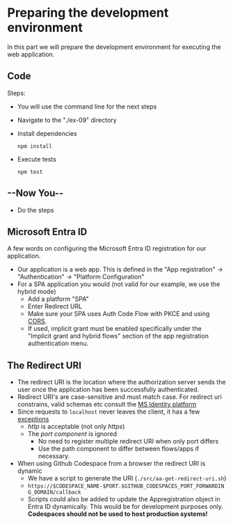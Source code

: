 # Preparing the development environment

In this part we will prepare the development environment for executing the web application.

## Code

Steps:

* You will use the command line for the next steps
* Navigate to the "./ex-09" directory
* Install dependencies
  
  ```shell
  npm install
  ```

* Execute tests

  ```shell
  npm test
  ```

## --Now You--

* Do the steps

## Microsoft Entra ID

A few words on configuring the Microsoft Entra ID registration for our application.

* Our application is a web app. This is defined in the "App registration" -> "Authentication" -> "Platform Configuration"
* For a SPA application you would (not valid for our example, we use the hybrid mode)
  * Add a platform "SPA"
  * Enter Redirect URL
  * Make sure your SPA uses Auth Code Flow with PKCE and using [CORS](https://developer.mozilla.org/en-US/docs/Web/HTTP/CORS).
  * If used, implicit grant must be enabled specifically under the "Implicit grant and hybrid flows" section of the app registration authentication menu.

## The Redirect URI

* The redirect URI is the location where the authorization server sends the user once the application has been successfully authenticated.
* Redirect URI's are case-sensitive and must match case. For redirect uri constrains, valid schemas etc consult the [MS Identity platform](https://docs.microsoft.com/en-us/azure/active-directory/develop/reply-url)
* Since requests to `localhost` never leaves the client, it has a few [exceptions](https://docs.microsoft.com/en-us/azure/active-directory/develop/reply-url#localhost-exceptions)
  * _http_ is acceptable (not only _https_)
  * The _port component_ is ignored
    * No need to register multiple redirect URI when only port differs
    * Use the path component to differ between flows/apps if necessary.
* When using Github Codespace from a browser the redirect URI is dynamic
  * We have a script to generate the URI (`./src/aa-get-redirect-uri.sh`)
  * `https://$CODESPACE_NAME-$PORT.$GITHUB_CODESPACES_PORT_FORWARDING_DOMAIN/callback`
  * Scripts could also be added to update the Appregistration object in Entra ID dynamically. This would be for development purposes only. **Codespaces should not be used to host production systems!**

